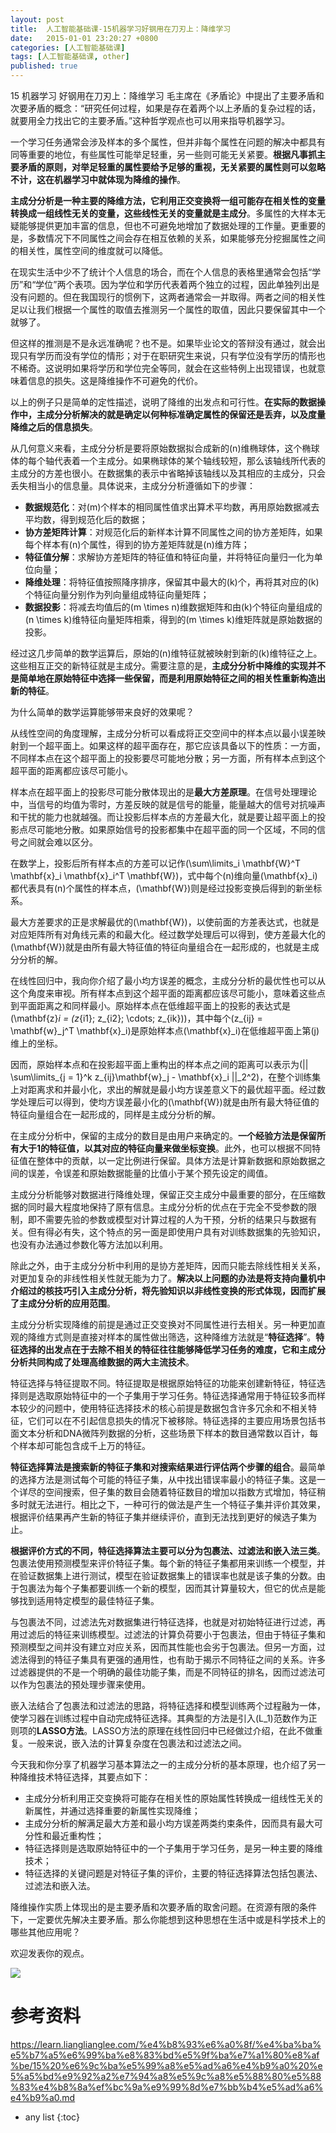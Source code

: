 ```yaml
---
layout: post
title:  人工智能基础课-15机器学习好钢用在刀刃上：降维学习
date:   2015-01-01 23:20:27 +0800
categories: [人工智能基础课]
tags: [人工智能基础课, other]
published: true
---
```




15 机器学习 好钢用在刀刃上：降维学习
毛主席在《矛盾论》中提出了主要矛盾和次要矛盾的概念：“研究任何过程，如果是存在着两个以上矛盾的复杂过程的话，就要用全力找出它的主要矛盾。”这种哲学观点也可以用来指导机器学习。

一个学习任务通常会涉及样本的多个属性，但并非每个属性在问题的解决中都具有同等重要的地位，有些属性可能举足轻重，另一些则可能无关紧要。**根据凡事抓主要矛盾的原则，对举足轻重的属性要给予足够的重视，无关紧要的属性则可以忽略不计，这在机器学习中就体现为降维的操作**。

**主成分分析是一种主要的降维方法，它利用正交变换将一组可能存在相关性的变量转换成一组线性无关的变量，这些线性无关的变量就是主成分**。多属性的大样本无疑能够提供更加丰富的信息，但也不可避免地增加了数据处理的工作量。更重要的是，多数情况下不同属性之间会存在相互依赖的关系，如果能够充分挖掘属性之间的相关性，属性空间的维度就可以降低。

在现实生活中少不了统计个人信息的场合，而在个人信息的表格里通常会包括“学历”和“学位”两个表项。因为学位和学历代表着两个独立的过程，因此单独列出是没有问题的。但在我国现行的惯例下，这两者通常会一并取得。两者之间的相关性足以让我们根据一个属性的取值去推测另一个属性的取值，因此只要保留其中一个就够了。

但这样的推测是不是永远准确呢？也不是。如果毕业论文的答辩没有通过，就会出现只有学历而没有学位的情形；对于在职研究生来说，只有学位没有学历的情形也不稀奇。这说明如果将学历和学位完全等同，就会在这些特例上出现错误，也就意味着信息的损失。这是降维操作不可避免的代价。

以上的例子只是简单的定性描述，说明了降维的出发点和可行性。**在实际的数据操作中，主成分分析解决的就是确定以何种标准确定属性的保留还是丢弃，以及度量降维之后的信息损失**。

从几何意义来看，主成分分析是要将原始数据拟合成新的\(n\)维椭球体，这个椭球体的每个轴代表着一个主成分。如果椭球体的某个轴线较短，那么该轴线所代表的主成分的方差也很小。在数据集的表示中省略掉该轴线以及其相应的主成分，只会丢失相当小的信息量。具体说来，主成分分析遵循如下的步骤：

* **数据规范化**：对\(m\)个样本的相同属性值求出算术平均数，再用原始数据减去平均数，得到规范化后的数据；
* **协方差矩阵计算**：对规范化后的新样本计算不同属性之间的协方差矩阵，如果每个样本有\(n\)个属性，得到的协方差矩阵就是\(n\)维方阵；
* **特征值分解**：求解协方差矩阵的特征值和特征向量，并将特征向量归一化为单位向量；
* **降维处理**：将特征值按照降序排序，保留其中最大的\(k\)个，再将其对应的\(k\)个特征向量分别作为列向量组成特征向量矩阵；
* **数据投影**：将减去均值后的\(m \\times n\)维数据矩阵和由\(k\)个特征向量组成的\(n \\times k\)维特征向量矩阵相乘，得到的\(m \\times k\)维矩阵就是原始数据的投影。

经过这几步简单的数学运算后，原始的\(n\)维特征就被映射到新的\(k\)维特征之上。这些相互正交的新特征就是主成分。需要注意的是，**主成分分析中降维的实现并不是简单地在原始特征中选择一些保留，而是利用原始特征之间的相关性重新构造出新的特征**。

为什么简单的数学运算能够带来良好的效果呢？

从线性空间的角度理解，主成分分析可以看成将正交空间中的样本点以最小误差映射到一个超平面上。如果这样的超平面存在，那它应该具备以下的性质：一方面，不同样本点在这个超平面上的投影要尽可能地分散；另一方面，所有样本点到这个超平面的距离都应该尽可能小。

样本点在超平面上的投影尽可能分散体现出的是**最大方差原理**。在信号处理理论中，当信号的均值为零时，方差反映的就是信号的能量，能量越大的信号对抗噪声和干扰的能力也就越强。而让投影后样本点的方差最大化，就是要让超平面上的投影点尽可能地分散。如果原始信号的投影都集中在超平面的同一个区域，不同的信号之间就会难以区分。

在数学上，投影后所有样本点的方差可以记作\(\\sum\\limits_i \\mathbf{W}^T \\mathbf{x}_i \\mathbf{x}_i^T \\mathbf{W}\)，式中每个\(n\)维向量\(\\mathbf{x}_i\)都代表具有\(n\)个属性的样本点，\(\\mathbf{W}\)则是经过投影变换后得到的新坐标系。

最大方差要求的正是求解最优的\(\\mathbf{W}\)，以使前面的方差表达式，也就是对应矩阵所有对角线元素的和最大化。经过数学处理后可以得到，使方差最大化的\(\\mathbf{W}\)就是由所有最大特征值的特征向量组合在一起形成的，也就是主成分分析的解。

在线性回归中，我向你介绍了最小均方误差的概念，主成分分析的最优性也可以从这个角度来审视。所有样本点到这个超平面的距离都应该尽可能小，意味着这些点到平面距离之和同样最小。原始样本点在低维超平面上的投影的表达式是\(\\mathbf{z}_i = (z_{i1}; z_{i2}; \\cdots; z_{ik})\)，其中每个\(z_{ij} = \\mathbf{w}_j^T \\mathbf{x}_i\)是原始样本点\(\\mathbf{x}_i\)在低维超平面上第\(j\)维上的坐标。

因而，原始样本点和在投影超平面上重构出的样本点之间的距离可以表示为\(|| \\sum\\limits_{j = 1}^k z_{ij}\\mathbf{w}_j - \\mathbf{x}_i ||_2^2\)，在整个训练集上对距离求和并最小化，求出的解就是最小均方误差意义下的最优超平面。经过数学处理后可以得到，使均方误差最小化的\(\\mathbf{W}\)就是由所有最大特征值的特征向量组合在一起形成的，同样是主成分分析的解。

在主成分分析中，保留的主成分的数目是由用户来确定的。**一个经验方法是保留所有大于1的特征值，以其对应的特征向量来做坐标变换**。此外，也可以根据不同特征值在整体中的贡献，以一定比例进行保留。具体方法是计算新数据和原始数据之间的误差，令误差和原始数据能量的比值小于某个预先设定的阈值。

主成分分析能够对数据进行降维处理，保留正交主成分中最重要的部分，在压缩数据的同时最大程度地保持了原有信息。主成分分析的优点在于完全不受参数的限制，即不需要先验的参数或模型对计算过程的人为干预，分析的结果只与数据有关。但有得必有失，这个特点的另一面是即使用户具有对训练数据集的先验知识，也没有办法通过参数化等方法加以利用。

除此之外，由于主成分分析中利用的是协方差矩阵，因而只能去除线性相关关系，对更加复杂的非线性相关性就无能为力了。**解决以上问题的办法是将支持向量机中介绍过的核技巧引入主成分分析，将先验知识以非线性变换的形式体现，因而扩展了主成分分析的应用范围**。

主成分分析实现降维的前提是通过正交变换对不同属性进行去相关。另一种更加直观的降维方式则是直接对样本的属性做出筛选，这种降维方法就是“**特征选择**”。**特征选择的出发点在于去除不相关的特征往往能够降低学习任务的难度，它和主成分分析共同构成了处理高维数据的两大主流技术**。

特征选择与特征提取不同。特征提取是根据原始特征的功能来创建新特征，特征选择则是选取原始特征中的一个子集用于学习任务。特征选择通常用于特征较多而样本较少的问题中，使用特征选择技术的核心前提是数据包含许多冗余和不相关特征，它们可以在不引起信息损失的情况下被移除。特征选择的主要应用场景包括书面文本分析和DNA微阵列数据的分析，这些场景下样本的数目通常数以百计，每个样本却可能包含成千上万的特征。

**特征选择算法是搜索新的特征子集和对搜索结果进行评估两个步骤的组合**。最简单的选择方法是测试每个可能的特征子集，从中找出错误率最小的特征子集。这是一个详尽的空间搜索，但子集的数目会随着特征数目的增加以指数方式增加，特征稍多时就无法进行。相比之下，一种可行的做法是产生一个特征子集并评价其效果，根据评价结果再产生新的特征子集并继续评价，直到无法找到更好的候选子集为止。

**根据评价方式的不同，特征选择算法主要可以分为包裹法、过滤法和嵌入法三类**。包裹法使用预测模型来评价特征子集。每个新的特征子集都用来训练一个模型，并在验证数据集上进行测试，模型在验证数据集上的错误率也就是该子集的分数。由于包裹法为每个子集都要训练一个新的模型，因而其计算量较大，但它的优点是能够找到适用特定模型的最佳特征子集。

与包裹法不同，过滤法先对数据集进行特征选择，也就是对初始特征进行过滤，再用过滤后的特征来训练模型。过滤法的计算负荷要小于包裹法，但由于特征子集和预测模型之间并没有建立对应关系，因而其性能也会劣于包裹法。但另一方面，过滤法得到的特征子集具有更强的通用性，也有助于揭示不同特征之间的关系。许多过滤器提供的不是一个明确的最佳功能子集，而是不同特征的排名，因而过滤法可以作为包裹法的预处理步骤来使用。

嵌入法结合了包裹法和过滤法的思路，将特征选择和模型训练两个过程融为一体，使学习器在训练过程中自动完成特征选择。其典型的方法是引入\(L_1\)范数作为正则项的**LASSO方法**。LASSO方法的原理在线性回归中已经做过介绍，在此不做重复。一般来说，嵌入法的计算复杂度在包裹法和过滤法之间。

今天我和你分享了机器学习基本算法之一的主成分分析的基本原理，也介绍了另一种降维技术特征选择，其要点如下：

* 主成分分析利用正交变换将可能存在相关性的原始属性转换成一组线性无关的新属性，并通过选择重要的新属性实现降维；
* 主成分分析的解满足最大方差和最小均方误差两类约束条件，因而具有最大可分性和最近重构性；
* 特征选择则是选取原始特征中的一个子集用于学习任务，是另一种主要的降维技术；
* 特征选择的关键问题是对特征子集的评价，主要的特征选择算法包括包裹法、过滤法和嵌入法。

降维操作实质上体现出的是主要矛盾和次要矛盾的取舍问题。在资源有限的条件下，一定要优先解决主要矛盾。那么你能想到这种思想在生活中或是科学技术上的哪些其他应用呢？

欢迎发表你的观点。

![](https://learn.lianglianglee.com/%e4%b8%93%e6%a0%8f/%e4%ba%ba%e5%b7%a5%e6%99%ba%e8%83%bd%e5%9f%ba%e7%a1%80%e8%af%be/assets/669d6a62837e1d733668767e254f3923.jpg)




# 参考资料

https://learn.lianglianglee.com/%e4%b8%93%e6%a0%8f/%e4%ba%ba%e5%b7%a5%e6%99%ba%e8%83%bd%e5%9f%ba%e7%a1%80%e8%af%be/15%20%e6%9c%ba%e5%99%a8%e5%ad%a6%e4%b9%a0%20%e5%a5%bd%e9%92%a2%e7%94%a8%e5%9c%a8%e5%88%80%e5%88%83%e4%b8%8a%ef%bc%9a%e9%99%8d%e7%bb%b4%e5%ad%a6%e4%b9%a0.md

* any list
{:toc}
